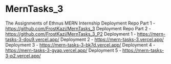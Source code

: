 # MernTasks_3
The Assignments of Ethnus MERN Internship
Deployment Repo Part 1 - https://github.com/FrostKazi/MernTasks_3
Deployment Repo Part 2 - https://github.com/FrostKazi/MernTasks_3_P2
Deployment 1 - https://mern-tasks-3-dou9.vercel.app/
Deployment 2 - https://mern-tasks-3.vercel.app/
Deployment 3 - https://mern-tasks-3-bk7d.vercel.app/
Deployment 4 - https://mern-tasks-3-gyap.vercel.app/
Deployment 5 - https://mern-tasks-3-p2.vercel.app/
